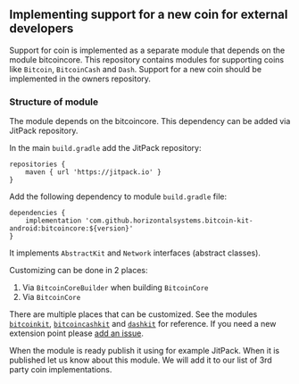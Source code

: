 ## Implementing support for a new coin for external developers

Support for coin is implemented as a separate module that depends on the module bitcoincore. This repository contains modules for supporting coins like `Bitcoin`, `BitcoinCash` and `Dash`. Support for a new coin should be implemented in the owners repository.

### Structure of module

The module depends on the bitcoincore. This dependency can be added via JitPack repository. 

In the main `build.gradle` add the JitPack repository:

```
repositories {
    maven { url 'https://jitpack.io' }
}
```

Add the following dependency to module `build.gradle` file:

```
dependencies {
    implementation 'com.github.horizontalsystems.bitcoin-kit-android:bitcoincore:${version}'
}
```

It implements `AbstractKit` and `Network` interfaces (abstract classes). 

Customizing can be done in 2 places:

1. Via `BitcoinCoreBuilder` when building `BitcoinCore`
2. Via `BitcoinCore`

There are multiple places that can be customized. See the modules [`bitcoinkit`](bitcoinkit), [`bitcoincashkit`](bitcoincashkit) and [`dashkit`](dashkit) for reference. If you need a new extension point please [add an issue](https://github.com/horizontalsystems/bitcoin-kit-android/issues/new).

When the module is ready publish it using for example JitPack. When it is published let us know about this module. We will add it to our list of 3rd party coin implementations.
